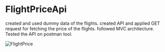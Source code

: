 # FlightPriceApi
created and used dummy data of the flights. 
created API and applied GET request for fetching the price of the flights.
followed MVC architecture.
Tested the API on postman tool.

![FlightPrice](https://github.com/ashu70640/FlightPriceApi/assets/77788370/4ac7cd1a-4fe7-4888-b0d8-90b97468efa1)
